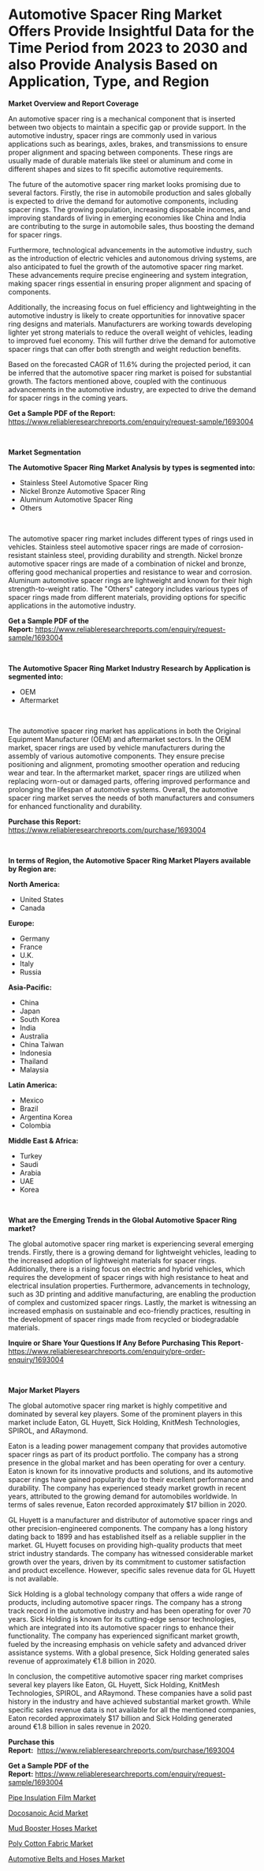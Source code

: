 <p><h1>Automotive Spacer Ring Market Offers Provide Insightful Data for the Time Period from 2023 to 2030 and also Provide Analysis Based on Application, Type, and Region</h1></p><p><strong>Market Overview and Report Coverage</strong></p>
<p><p>An automotive spacer ring is a mechanical component that is inserted between two objects to maintain a specific gap or provide support. In the automotive industry, spacer rings are commonly used in various applications such as bearings, axles, brakes, and transmissions to ensure proper alignment and spacing between components. These rings are usually made of durable materials like steel or aluminum and come in different shapes and sizes to fit specific automotive requirements.</p><p>The future of the automotive spacer ring market looks promising due to several factors. Firstly, the rise in automobile production and sales globally is expected to drive the demand for automotive components, including spacer rings. The growing population, increasing disposable incomes, and improving standards of living in emerging economies like China and India are contributing to the surge in automobile sales, thus boosting the demand for spacer rings.</p><p>Furthermore, technological advancements in the automotive industry, such as the introduction of electric vehicles and autonomous driving systems, are also anticipated to fuel the growth of the automotive spacer ring market. These advancements require precise engineering and system integration, making spacer rings essential in ensuring proper alignment and spacing of components.</p><p>Additionally, the increasing focus on fuel efficiency and lightweighting in the automotive industry is likely to create opportunities for innovative spacer ring designs and materials. Manufacturers are working towards developing lighter yet strong materials to reduce the overall weight of vehicles, leading to improved fuel economy. This will further drive the demand for automotive spacer rings that can offer both strength and weight reduction benefits.</p><p>Based on the forecasted CAGR of 11.6% during the projected period, it can be inferred that the automotive spacer ring market is poised for substantial growth. The factors mentioned above, coupled with the continuous advancements in the automotive industry, are expected to drive the demand for spacer rings in the coming years.</p></p>
<p><strong>Get a Sample PDF of the Report:</strong> <a href="https://www.reliableresearchreports.com/enquiry/request-sample/1693004">https://www.reliableresearchreports.com/enquiry/request-sample/1693004</a></p>
<p>&nbsp;</p>
<p><strong>Market Segmentation</strong></p>
<p><strong>The Automotive Spacer Ring Market Analysis by types is segmented into:</strong></p>
<p><ul><li>Stainless Steel Automotive Spacer Ring</li><li>Nickel Bronze Automotive Spacer Ring</li><li>Aluminum Automotive Spacer Ring</li><li>Others</li></ul></p>
<p>&nbsp;</p>
<p><p>The automotive spacer ring market includes different types of rings used in vehicles. Stainless steel automotive spacer rings are made of corrosion-resistant stainless steel, providing durability and strength. Nickel bronze automotive spacer rings are made of a combination of nickel and bronze, offering good mechanical properties and resistance to wear and corrosion. Aluminum automotive spacer rings are lightweight and known for their high strength-to-weight ratio. The "Others" category includes various types of spacer rings made from different materials, providing options for specific applications in the automotive industry.</p></p>
<p><strong>Get a Sample PDF of the Report:</strong>&nbsp;<a href="https://www.reliableresearchreports.com/enquiry/request-sample/1693004">https://www.reliableresearchreports.com/enquiry/request-sample/1693004</a></p>
<p>&nbsp;</p>
<p><strong>The Automotive Spacer Ring Market Industry Research by Application is segmented into:</strong></p>
<p><ul><li>OEM</li><li>Aftermarket</li></ul></p>
<p>&nbsp;</p>
<p><p>The automotive spacer ring market has applications in both the Original Equipment Manufacturer (OEM) and aftermarket sectors. In the OEM market, spacer rings are used by vehicle manufacturers during the assembly of various automotive components. They ensure precise positioning and alignment, promoting smoother operation and reducing wear and tear. In the aftermarket market, spacer rings are utilized when replacing worn-out or damaged parts, offering improved performance and prolonging the lifespan of automotive systems. Overall, the automotive spacer ring market serves the needs of both manufacturers and consumers for enhanced functionality and durability.</p></p>
<p><strong>Purchase this Report:</strong>&nbsp; <a href="https://www.reliableresearchreports.com/purchase/1693004">https://www.reliableresearchreports.com/purchase/1693004</a></p>
<p>&nbsp;</p>
<p><strong>In terms of Region, the Automotive Spacer Ring Market Players available by Region are:</strong></p>
<p>
    <p> <strong> North America: </strong>
        <ul>
            <li>United States</li>
            <li>Canada</li>
        </ul>
        </p> 
    <p> <strong> Europe: </strong>
        <ul>
            <li>Germany</li>
            <li>France</li>
            <li>U.K.</li>
            <li>Italy</li>
            <li>Russia</li>
        </ul>
        </p> 
    <p> <strong> Asia-Pacific: </strong>
        <ul>
            <li>China</li>
            <li>Japan</li>
            <li>South Korea</li>
            <li>India</li>
            <li>Australia</li>
            <li>China Taiwan</li>
            <li>Indonesia</li>
            <li>Thailand</li>
            <li>Malaysia</li>
        </ul>
        </p> 
    <p> <strong> Latin America: </strong>
        <ul>
            <li>Mexico</li>
            <li>Brazil</li>
            <li>Argentina Korea</li>
            <li>Colombia</li>
        </ul>
        </p> 
    <p> <strong> Middle East & Africa: </strong>
        <ul>
            <li>Turkey</li>
            <li>Saudi</li>
            <li>Arabia</li>
            <li>UAE</li>
            <li>Korea</li>
        </ul>
    </p>
    </p>
<p>&nbsp;</p>
<p><strong>What are the Emerging Trends in the Global Automotive Spacer Ring market?</strong></p>
<p><p>The global automotive spacer ring market is experiencing several emerging trends. Firstly, there is a growing demand for lightweight vehicles, leading to the increased adoption of lightweight materials for spacer rings. Additionally, there is a rising focus on electric and hybrid vehicles, which requires the development of spacer rings with high resistance to heat and electrical insulation properties. Furthermore, advancements in technology, such as 3D printing and additive manufacturing, are enabling the production of complex and customized spacer rings. Lastly, the market is witnessing an increased emphasis on sustainable and eco-friendly practices, resulting in the development of spacer rings made from recycled or biodegradable materials.</p></p>
<p><strong>Inquire or Share Your Questions If Any Before Purchasing This Report</strong>- <a href="https://www.reliableresearchreports.com/enquiry/pre-order-enquiry/1693004">https://www.reliableresearchreports.com/enquiry/pre-order-enquiry/1693004</a></p>
<p>&nbsp;</p>
<p><strong>Major Market Players</strong></p>
<p><p>The global automotive spacer ring market is highly competitive and dominated by several key players. Some of the prominent players in this market include Eaton, GL Huyett, Sick Holding, KnitMesh Technologies, SPIROL, and ARaymond.</p><p>Eaton is a leading power management company that provides automotive spacer rings as part of its product portfolio. The company has a strong presence in the global market and has been operating for over a century. Eaton is known for its innovative products and solutions, and its automotive spacer rings have gained popularity due to their excellent performance and durability. The company has experienced steady market growth in recent years, attributed to the growing demand for automobiles worldwide. In terms of sales revenue, Eaton recorded approximately $17 billion in 2020.</p><p>GL Huyett is a manufacturer and distributor of automotive spacer rings and other precision-engineered components. The company has a long history dating back to 1899 and has established itself as a reliable supplier in the market. GL Huyett focuses on providing high-quality products that meet strict industry standards. The company has witnessed considerable market growth over the years, driven by its commitment to customer satisfaction and product excellence. However, specific sales revenue data for GL Huyett is not available.</p><p>Sick Holding is a global technology company that offers a wide range of products, including automotive spacer rings. The company has a strong track record in the automotive industry and has been operating for over 70 years. Sick Holding is known for its cutting-edge sensor technologies, which are integrated into its automotive spacer rings to enhance their functionality. The company has experienced significant market growth, fueled by the increasing emphasis on vehicle safety and advanced driver assistance systems. With a global presence, Sick Holding generated sales revenue of approximately €1.8 billion in 2020.</p><p>In conclusion, the competitive automotive spacer ring market comprises several key players like Eaton, GL Huyett, Sick Holding, KnitMesh Technologies, SPIROL, and ARaymond. These companies have a solid past history in the industry and have achieved substantial market growth. While specific sales revenue data is not available for all the mentioned companies, Eaton recorded approximately $17 billion and Sick Holding generated around €1.8 billion in sales revenue in 2020.</p></p>
<p><strong>Purchase this Report:</strong>&nbsp;&nbsp;<a href="https://www.reliableresearchreports.com/purchase/1693004">https://www.reliableresearchreports.com/purchase/1693004</a></p>
<p></p>
<p><strong>Get a Sample PDF of the Report:</strong>&nbsp;<a href="https://www.reliableresearchreports.com/enquiry/request-sample/1693004">https://www.reliableresearchreports.com/enquiry/request-sample/1693004</a></p>
<p><p><a href="https://www.linkedin.com/pulse/pipe-insulation-film-market-size-share-amp-trends-analysis-uanke/">Pipe Insulation Film Market</a></p><p><a href="https://www.linkedin.com/pulse/docosanoic-acid-market-challenges-opportunities-growth-xclve/">Docosanoic Acid Market</a></p><p><a href="https://medium.com/@loyceharber/mud-booster-hoses-market-size-cagr-trends-2024-2030-331a4b40c8df">Mud Booster Hoses Market</a></p><p><a href="https://www.linkedin.com/pulse/poly-cotton-fabric-market-research-report-provides-thorough/">Poly Cotton Fabric Market</a></p><p><a href="https://medium.com/@royalmiller09/automotive-belts-and-hoses-market-comprehensive-assessment-by-type-application-and-geography-919a21e964e5">Automotive Belts and Hoses Market</a></p></p>